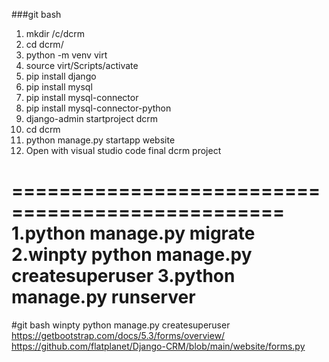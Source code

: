 ###git bash

1. mkdir /c/dcrm
2. cd dcrm/
3. python -m venv virt
4. source virt/Scripts/activate
5. pip install django
6. pip install mysql
7. pip install mysql-connector
8. pip install mysql-connector-python
9. django-admin startproject dcrm
10. cd dcrm
11. python manage.py startapp website
12. Open with visual studio code final dcrm project

=================================================
1.python manage.py migrate
2.winpty python manage.py createsuperuser
3.python manage.py runserver
=================================================
#git bash
winpty python manage.py createsuperuser
https://getbootstrap.com/docs/5.3/forms/overview/
https://github.com/flatplanet/Django-CRM/blob/main/website/forms.py

